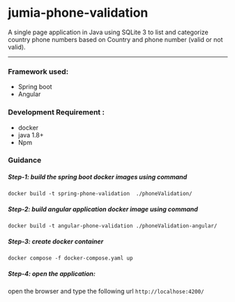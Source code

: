 # jumia-phone-validation

A single page application in Java using SQLite 3 to list and categorize country phone numbers based on Country and phone number (valid or not valid).

----------

### Framework used:

- Spring boot
- Angular

### Development Requirement :

- docker
- java 1.8+
- Npm

### Guidance

##### Step-1:  build the spring boot  docker images using command
`docker build -t spring-phone-validation  ./phoneValidation/`
##### Step-2:  build angular application docker image using command
`docker build -t angular-phone-validation ./phoneValidation-angular/`

##### Step-3:  create docker container
`docker compose -f docker-compose.yaml up`

##### Step-4: open the application:
open the browser and type the following url `http://localhose:4200/`
